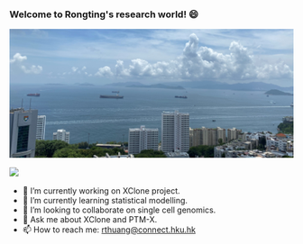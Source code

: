 ### Welcome to Rongting's research world! 😄
<img src="https://github.com/Rongtingting/Rongtingting/blob/main/images/SassonRoad5.jpg?raw=true"></img><table><tr>

![](https://github-readme-stats-sigma-five.vercel.app/api?username=Rongtingting&theme=dark)

<!--
**Rongtingting/Rongtingting** is a ✨ _special_ ✨ repository because its `README.md` (this file) appears on your GitHub profile.

Here are some ideas to get you started:

- 🔭 I’m currently working on ...
- 🌱 I’m currently learning ...
- 👯 I’m looking to collaborate on ...
- 🤔 I’m looking for help with ...
- 💬 Ask me about ...
- 📫 How to reach me: ...
- 😄 Pronouns: ...
- ⚡ Fun fact: ...
-->
  
- 🔭 I’m currently working on XClone project.
- 🌱 I’m currently learning statistical modelling.
- 👯 I’m looking to collaborate on single cell genomics.
- 💬 Ask me about XClone and PTM-X.
- 📫 How to reach me: rthuang@connect.hku.hk
